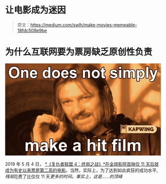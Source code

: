 # 让电影成为迷因

> 原文：<https://medium.com/swlh/make-movies-memeable-18fdc508e9be>

# 为什么互联网要为票房缺乏原创性负责

![](img/c0b8ee2f8edd222ddaaddc71c97fa434.png)

2019 年 5 月 4 日， [*《复仇者联盟 4：终局之战》*在全球影院首映仅 11 天后就成为有史以来票房第二高的电影](https://variety.com/2019/film/news/avengers-endgame-2-billion-record-time-1203205293/)。当然，实际上，为了达到如此疯狂的成功水平,*残局*花费了比仅仅 11 天*更多的时间。事实上，这是……的顶峰*